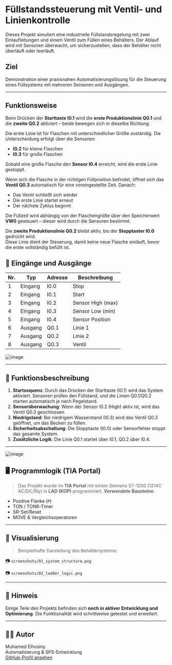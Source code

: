 # Füllstandssteuerung mit Ventil- und Linienkontrolle

Dieses Projekt simuliert eine industrielle Füllstandsregelung mit zwei Einlaufleitungen und einem Ventil zum Füllen eines Behälters. Der Ablauf wird mit Sensoren überwacht, um sicherzustellen, dass der Behälter nicht überläuft oder leerläuft.

## Ziel
Demonstration einer praxisnahen Automatisierungslösung für die Steuerung eines Füllsystems mit mehreren Sensoren und Ausgängen.

---
## Funktionsweise

Beim Drücken der **Starttaste I0.1** wird die **erste Produktionslinie Q0.1** und die **zweite Q0.2** aktiviert – beide bewegen sich in dieselbe Richtung.

Die erste Linie ist für Flaschen mit unterschiedlicher Größe zuständig. Die Unterscheidung erfolgt über die Sensoren:

- **I0.2** für kleine Flaschen  
- **I0.3** für große Flaschen  

Sobald eine große Flasche den **Sensor I0.4** erreicht, wird die erste Linie gestoppt.

Wenn sich die Flasche in der richtigen Füllposition befindet, öffnet sich das **Ventil Q0.3** automatisch für eine voreingestellte Zeit. Danach:

- Das Ventil schließt sich wieder
- Die erste Linie startet erneut
- Der nächste Zyklus beginnt

Die Füllzeit wird abhängig von der Flaschengröße über den Speicherwert **VW0** gesteuert – dieser wird durch die Sensoren bestimmt.

Die **zweite Produktionslinie Q0.2** bleibt aktiv, bis der **Stopptaster I0.0** gedrückt wird.  
Diese Linie dient der Steuerung, damit keine neue Flasche einläuft, bevor die erste vollständig befüllt ist.


## 🔌 Eingänge und Ausgänge

| Nr. | Typ     | Adresse | Beschreibung          |
|-----|----------|---------|------------------------|
| 1   | Eingang  | I0.0    | Stop                  |
| 2   | Eingang  | I0.1    | Start                 |
| 3   | Eingang  | I0.2    | Sensor High (max)     |
| 4   | Eingang  | I0.3    | Sensor Low (min)      |
| 5   | Eingang  | I0.4    | Sensor Position       |
| 6   | Ausgang  | Q0.1    | Linie 1               |
| 7   | Ausgang  | Q0.2    | Linie 2               |
| 8   | Ausgang  | Q0.3    | Ventil                |

![image](https://github.com/user-attachments/assets/343a491a-397d-408c-9928-b529b48d2d31)

---

## 🔄 Funktionsbeschreibung

1. **Startsequenz**: Durch das Drücken der Starttaste (I0.1) wird das System aktiviert. Sensoren prüfen den Füllstand, und die Linien Q0.1/Q0.2 starten automatisch je nach Pegelstand.
2. **Sensorüberwachung**: Wenn der Sensor I0.2 (High) aktiv ist, wird das Ventil Q0.3 geschlossen.
3. **Niedrigstand**: Bei niedrigem Wasserstand (I0.3) wird das Ventil Q0.3 geöffnet, um das Becken zu füllen.
4. **Sicherheitsabschaltung**: Die Stopptaste (I0.0) oder Sensorfehler stoppt das gesamte System.
5. **Zusätzliche Logik**: Die Linie Q0.1 startet über I0.1, Q0.2 über I0.4.

---
![image](https://github.com/user-attachments/assets/86bfb9a3-1f78-4f7e-a6bc-35cd64a6b6a9)


## 🖥️ Programmlogik (TIA Portal)

> Das Projekt wurde im **TIA Portal** mit einem Siemens S7-1200 (1214C AC/DC/Rly) in **LAD (KOP)** programmiert.
 **Verwendete Bausteine**:
- Positive Flanke (`P`)
- TON / TONR-Timer
- SR-Set/Reset
- MOVE & Vergleichsoperatoren

---

## 🧩 Visualisierung

> Beispielhafte Darstellung des Behältersystems:

📷 `screenshots/01_system_structure.png`

📷 `screenshots/02_ladder_logic.png`

---

## 🔧 Hinweis

Einige Teile des Projekts befinden sich **noch in aktiver Entwicklung und Optimierung**. Die Funktionalität wird schrittweise getestet und erweitert.

---

## 👨‍💻 Autor

Muhamed Elhosiny  
Automatisierung & SPS-Entwicklung  
[GitHub-Profil ansehen](https://github.com/Muhamed-Elhosiny)


